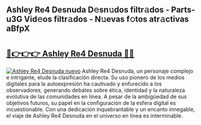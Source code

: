 ## Ashley Re4 Desnuda D𝚎sn𝚞dos filtr𝚊dos - Parts-u3G Vid𝚎os filtr𝚊dos - N𝚞evas f𝚘tos atr𝚊ctivas aBfpX

# <h2><a href="http://mb0fyx.tromn.icu/?c=Ashley+Re4+Desnuda">🔗👉👉👉 Ashley Re4 Desnuda 🔗🔗</a></h2>

[![Ashley Re4 Desnuda nuevo](https://i.imgur.com/pEAQMta.gif)](http://mb0fyx.tromn.icu/?c=Ashley+Re4+Desnuda)
Ashley Re4 Desnuda, un personaje complejo e intrigante, elude la clasificación directa. Su uso pionero de los medios digitales para la autoexpresión ha cautivado y enfurecido a los observadores, generando debates sobre ética, identidad y la naturaleza evolutiva de las comunidades en línea. A pesar de la ambigüedad de sus objetivos futuros, su papel en la configuración de la esfera digital es incuestionable. Con una dedicación inquebrantable y un encanto innegable, el viaje de Ashley Re4 Desnuda en el universo en línea es interminable.
